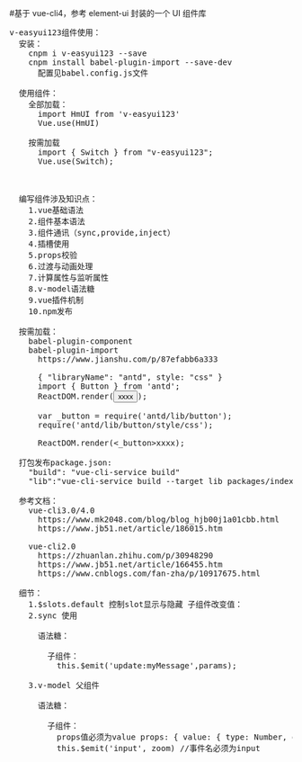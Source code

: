 #基于 vue-cli4，参考 element-ui 封装的一个 UI 组件库

<pre>
v-easyui123组件使用：
  安装：
    cnpm i v-easyui123 --save
    cnpm install babel-plugin-import --save-dev
      配置见babel.config.js文件

  使用组件：
    全部加载：
      import HmUI from 'v-easyui123'
      Vue.use(HmUI)
    
    按需加载
      import { Switch } from "v-easyui123";
      Vue.use(Switch);



  编写组件涉及知识点： 
    1.vue基础语法 
    2.组件基本语法
    3.组件通讯（sync,provide,inject） 
    4.插槽使用 
    5.props校验 
    6.过渡与动画处理
    7.计算属性与监听属性 
    8.v-model语法糖 
    9.vue插件机制 
    10.npm发布 

  按需加载：
    babel-plugin-component
    babel-plugin-import
      https://www.jianshu.com/p/87efabb6a333
      
      { "libraryName": "antd", style: "css" }
      import { Button } from 'antd';
      ReactDOM.render(<Button>xxxx</Button>);

      var _button = require('antd/lib/button');
      require('antd/lib/button/style/css');
      <!-- require('antd/lib/button/style'); style: true -->
      ReactDOM.render(<_button>xxxx</_button>);
    
  打包发布package.json:
    "build": "vue-cli-service build"
    "lib":"vue-cli-service build --target lib packages/index.js"

  参考文档：
    vue-cli3.0/4.0
      https://www.mk2048.com/blog/blog_hjb00j1a01cbb.html
      https://www.jb51.net/article/186015.htm
      
    vue-cli2.0
      https://zhuanlan.zhihu.com/p/30948290
      https://www.jb51.net/article/166455.htm
      https://www.cnblogs.com/fan-zha/p/10917675.html

  细节：
    1.$slots.default 控制slot显示与隐藏 子组件改变值： 
    2.sync 使用 
      <comp :myMessage.sync="bar"></comp>
      语法糖：
        <comp :myMessage="bar" @update:myMessage="func"></comp>
        子组件：
          this.$emit('update:myMessage',params);
          
    3.v-model 父组件
      <zoom v-model="zoom"></zoom>
      语法糖：
        <zoom :value="zoom" @input="zoom = $event.target.value"></zoom>
        子组件： 
          props值必须为value props: { value: { type: Number, default: 100 }
          this.$emit('input', zoom) //事件名必须为input 
</pre>